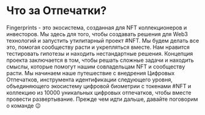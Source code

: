 # Что за Отпечатки?

Fingerprints - это экосистема, созданная для NFT коллекционеров и инвесторов. Мы здесь для того, чтобы создавать решения для Web3 технологий и запустить утилитарный проект #NFT. Мы будем делать все это, помогая сообществу расти и укрепляться вместе.
Нам нравится тестировать гипотезы и находить нестандартные решения. Концепция проекта заключается в том, чтобы решать сложные задачи и находить смыслы, которые помогут нашим совладельцам NFT и сообществу расти.
Мы начинаем наше путешествие с внедрения Цифровых Отпечатков, инструмента идентификации следующего уровня, объединяющего экосистему цифровой биометрии с токенами #NFT и коллекцию из 10000 уникальных цифровых отпечатков, чтобы вместе провести развертывание.
Прежде чем идти дальше, давайте поговорим о команде 😉